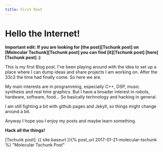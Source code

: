 ```yaml
---
title: First Post
---
```


Hello the Internet!
===================

__Important edit: If you are looking for [the post][Tschunk post] on [Molecular Tschunk][Tschunk post] you can find [it][Tschunk post] [here][Tschunk post] :)__


This is my first Blog post.
I've been playing around with the idea to set up a place where I can dump ideas and share projects I am working on.
After the 33c3 the time had finally come.
So here we are.

My main interests are in programming, especially C++, DSP, music synthesis and real time graphics.
But I have a broader interest in robots, hardware, software, food...
So basically technology and hacking in general.

I am still fighting a bit with github pages and Jekyll, so things might change around a bit.

Anyway I hope you I enjoy my posts and maybe learn something.

__Hack all the things!__



[//]: # (here be links)

[Tschunk post]: {{ site.baseurl }}{% post_url 2017-01-21-molecular-tschunk %} "Molecular Tschunk Post"

